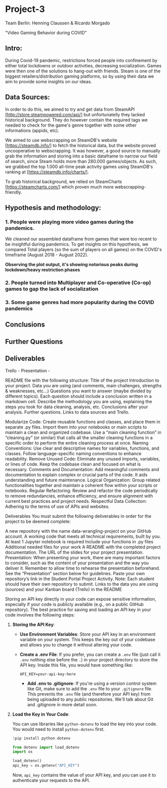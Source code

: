 # Project-3
Team Berlin: Henning Claussen & Ricardo Morgado

"Video Gaming Behavior during COVID"

## Intro:
During Covid-19 pandemic, restrictions forced people into confinement by either total lockdowns or outdoor activities, decreasing socialization.
Games were then one of the solutions to hang-out with friends. Steam is one of the biggest retailers/distribution gaming platforms, so by using their data
we aim to provide some insights on our ideas.

## Data Sources:
In order to do this, we aimed to try and get data from SteamAPI [http://store.steampowered.com/api/] but unfortunatelly they lacked historical background. They do however contain the required tags we needed to check for the game's genre together with some other informations (appids, etc).

We aimed to use webscrapping on SteamDB's website [https://steamdb.info/] to fetch the historical data, but the website proved uncooperative to webscrapping. It was however, a good source to manually grab the information and storing into a basic dataframe to narrow our field of search, since Steam holds more than 280.000 games/objects. As such, we grabbed the top 1.000 all-time peak activity games using SteamDB's ranking at [https://steamdb.info/charts/].

To grab historical background, we relied on SteamCharts [https://steamcharts.com/] which proven much more webscrapping-friendly.

## Hypothesis and methodology: 

### **1. People were playing more video games during the pandemics.**
We cleaned our assembled dataframe from games that were too recent to be insightful during pandemics. 
To get insights on this hypothesis, we compared Total players (so the sum of players on all games) on the COVID's timeframe (August 2018 - August 2022).

**Observing the plot output, it's showing notorious peaks during lockdown/heavy restriction phases**


### **2. People turned into Multiplayer and Co-operative (Co-op) games to gap the lack of socialization**


### **3. Some game genres had more popularity during the COVID pandemics**


## Conclusions

## Further Questions

## Deliverables
Trello - 
Presentation - 


README file with the following structure:
Title of the project
Introduction to your project.
Data you are using (and comments, main challenges, strengths & weaknesses, etc…)
Questions you want to answer (maybe divided by different topics). Each question should include a conclusion written in a markdown cell.
Describe the methodology you are using, explaining the steps you took for data cleaning, analysis, etc.
Conclusions after your analysis.
Further questions.
Links to data sources and Trello.

Modularize Code: Create reusable functions and classes, and place them in separate .py files. Import them into your notebooks or main scripts to maintain a clean and organized codebase.
Use a “main cleaning function” in “cleaning.py” (or similar) that calls all the smaller cleaning functions in a specific order to perform the entire cleaning process at once.
Naming Conventions: Use clear and descriptive names for variables, functions, and classes. Follow language-specific naming conventions to enhance readability.
Remove Unused Code: Eliminate any unused imports, variables, or lines of code. Keep the codebase clean and focused on what is necessary.
Comments and Documentation: Add meaningful comments and documentation to explain complex or crucial parts of the code. It aids understanding and future maintenance.
Logical Organization: Group related functionalities together and maintain a coherent flow within your scripts or notebooks.
Regular Refactoring: Review and refactor the code periodically to remove redundancies, enhance efficiency, and ensure alignment with current best practices and project needs.
Respectful Data Collection: Adhering to the terms of use of APIs and websites.

Deliverables
You must submit the following deliverables in order for the project to be deemed complete:

A new repository with the name data-wrangling-project on your GitHub account.
A working code that meets all technical requirements, built by you.
At least 1 Jupyter notebook is required
Include your functions in .py files
Additional needed files for your work
A README with the completed project documentation.
The URL of the slides for your project presentation.
Presentation: When presenting your work, there are many important factors to consider, such as the content of your presentation and the way you deliver it.
Remember to allow time to rehearse the presentation beforehand.
See the “Presentation” section below for guidelines.
Paste your own repository’s link in the Student Portal Project Activity.
Note: Each student should have their own repository to submit.
Links to the data you are using (sources) and your Kanban board (Trello) in the README

Storing an API key directly in your code can expose sensitive information, especially if your code is publicly available (e.g., on a public GitHub repository). The best practice for saving and loading an API key in your code involves the following steps:

1. **Storing the API Key**:
    - **Use Environment Variables**: Store your API key in an environment variable on your system. This keeps the key out of your codebase and allows you to change it without altering your code.


    - **Create a .env File**: If you prefer, you can create a `.env` file (just call it `.env` nothing else before the `.`) in your project directory to store the API key. Inside this file, you would have something like:
   
       ```
       API_KEY=your-api-key-here
       ```

        - **Add .env to .gitignore**: If you're using a version control system like Git, make sure to add the `.env` file to your `.gitignore` file. This prevents the `.env` file (and therefore your API key) from being uploaded to any public repositories. We'll talk about Git and .gitignore in more detail soon.

2. **Load the Key in Your Code**: 

    You can use libraries like `python-dotenv` to load the key into your code. 
    You would need to install `python-dotenv` first.
    ```python 
    !pip install python-dotenv

    from dotenv import load_dotenv
    import os

    load_dotenv()
    api_key = os.getenv("API_KEY")
    ```

       
    Now, `api_key` contains the value of your API key, and you can use it to authenticate your requests to the API.
       

       